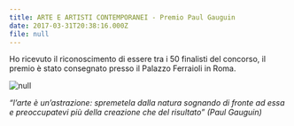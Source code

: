 ```yaml
---
title: ARTE E ARTISTI CONTEMPORANEI - Premio Paul Gauguin
date: 2017-03-31T20:38:16.000Z
file: null
---
```

Ho ricevuto il riconoscimento di essere tra i 50 finalisti del concorso, il premio è stato consegnato presso il Palazzo Ferraioli in Roma.

<!--more-->

![null](/uploads/IMG-9581.JPG)

*“l’arte
è un’astrazione: spremetela dalla natura sognando di fronte ad essa e
preoccupatevi più della creazione che del risultato” (Paul Gauguin)*
